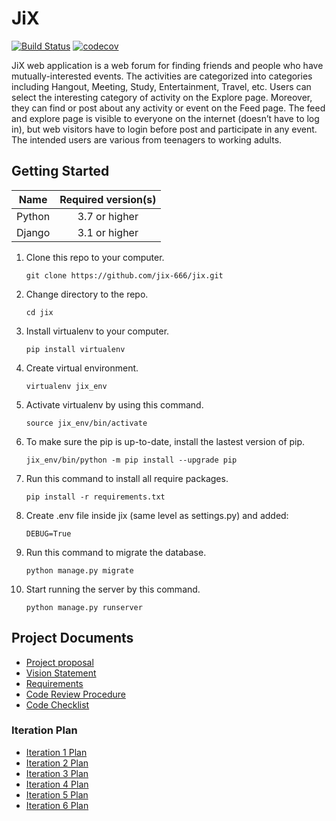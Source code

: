 # JiX
[![Build Status](https://travis-ci.com/jix-666/jix.svg?branch=master)](https://travis-ci.com/jix-666/jix)
[![codecov](https://codecov.io/gh/jix-666/jix/branch/master/graph/badge.svg)](https://codecov.io/gh/jix-666/jix)

JiX web application is a web forum for finding friends and people who have mutually-interested events. The activities are categorized into categories including Hangout, Meeting, Study, Entertainment, Travel, etc. Users can select the interesting category of activity on the Explore page. Moreover, they can find or post about any activity or event on the Feed page. The feed and explore page is visible to everyone on the internet (doesn’t have to log in), but web visitors have to login before post and participate in any event. The intended users are various from teenagers to working adults.

## Getting Started

|    Name    | Required version(s) |
| :--------: | :-----------------: |
|   Python   |   3.7 or higher     |
|   Django   |   3.1 or higher     |

1. Clone this repo to your computer.
    ```
    git clone https://github.com/jix-666/jix.git
    ```
2. Change directory to the repo.
    ```
    cd jix
    ```
3. Install virtualenv to your computer.
    ```
    pip install virtualenv
    ```
4. Create virtual environment.
    ```
    virtualenv jix_env
    ```
5. Activate virtualenv by using this command.
    ```
    source jix_env/bin/activate
    ```
6. To make sure the pip is up-to-date, install the lastest version of pip.
    ```
    jix_env/bin/python -m pip install --upgrade pip
    ```
7. Run this command to install all require packages.
    ``` 
    pip install -r requirements.txt
    ```
8. Create .env file inside jix (same level as settings.py) and added:
    ```
    DEBUG=True
    ```
9. Run this command to migrate the database.
    ```
    python manage.py migrate
    ```
10. Start running the server by this command.
    ```
    python manage.py runserver
    ```

## Project Documents

- [Project proposal](https://docs.google.com/document/d/1xFfaPgIMUXFGIeDvwk4D-pv7skU7g_7FcfdE7mvHmDA/edit)
- [Vision Statement](../../wiki/Vision%20Statement)
- [Requirements](../../wiki/Requirements)
- [Code Review Procedure](../../wiki/Code%20Procedure)
- [Code Checklist](../../wiki/Code%20Checklist)
### Iteration Plan
- [Iteration 1 Plan](../../wiki/Iteration%201%20Plan)
- [Iteration 2 Plan](../../wiki/Iteration%202%20Plan)
- [Iteration 3 Plan](../../wiki/Iteration%203%20Plan)
- [Iteration 4 Plan](../../wiki/Iteration%204%20Plan)
- [Iteration 5 Plan](../../wiki/Iteration%205%20Plan)
- [Iteration 6 Plan](../../wiki/Iteration%206%20Plan)
